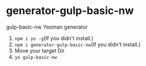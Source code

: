 # generator-gulp-basic-nw
gulp-basic-nw Yeoman generator

1. `npm i yo -g`(If you didn't install.)
2. `npm i generator-gulp-basic-nw`(If you didn't install.)
3. Move your target Dir
4. `yo gulp-basic-nw`
